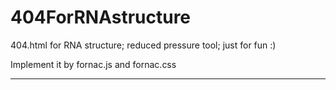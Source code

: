 # 404ForRNAstructure

404.html for RNA structure; reduced pressure tool; just for fun :)

Implement it by fornac.js and fornac.css

***


